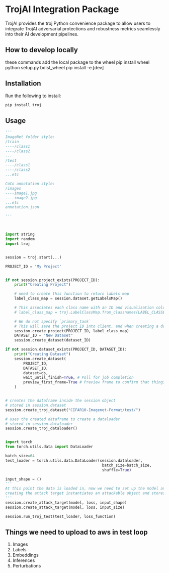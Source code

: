 # TrojAI Integration Package

TrojAI provides the troj Python convenience package to allow users to integrate TrojAI adversarial protections and robustness metrics seamlessly into their AI development pipelines.

## How to develop locally
these commands add the local package to the wheel
pip install wheel
python setup.py bdist_wheel
pip install -e.[dev]      

## Installation
Run the following to install:
```python
pip install troj
```

## Usage



```python
'''
ImageNet folder style: 
/train
----/class1
----/class2
...
/test
----/class1
----/class2
...etc 

CoCo annotation style:
/images
----image1.jpg
----image2.jpg
...etc
annotation.json

'''



import string
import random
import troj


session = troj.start(...)

PROJECT_ID = 'My Project'


if not session.project_exists(PROJECT_ID):
    print("Creating Project")

    # need to create this function to return labels map
    label_class_map = session.dataset.getLabelsMap()

    # This associates each class name with an ID and visualization color
    # label_class_map = troj.LabelClassMap.from_classnames(LABEL_CLASSES)

    # We do not specify `primary_task`
    # This will save the project ID into client, and when creating a dataset, will call it's own property
    session.create_project(PROJECT_ID, label_class_map)
    DATASET_ID = "New Dataset"
    session.create_dataset(dataset_ID)

if not session.dataset_exists(PROJECT_ID, DATASET_ID):
    print("Creating Dataset")
    session.create_dataset(
        PROJECT_ID,
        DATASET_ID,
        dataset=ds, 
        wait_until_finish=True, # Poll for job completion
        preview_first_frame=True # Preview frame to confirm that things look as expected
    )


# creates the dataframe inside the session object
# stored in session.dataset
session.create_troj_dataset("CIFAR10-Imagenet-Format/test/")

# uses the created dataframe to create a dataloader
# stored in session.dataloader
session.create_troj_dataloader()


import torch
from torch.utils.data import DataLoader

batch_size=64
test_loader = torch.utils.data.DataLoader(session.dataloader,
                                           batch_size=batch_size,
                                           shuffle=True)

input_shape = ()
'''
At this point the data is loaded in, now we need to set up the model and loss function
creating the attack target instantiates an attackable object and stores it with the session
'''
session.create_attack_target(model, loss, input_shape)
session.create_attack_target(model, loss, input_size)

session.run_troj_test(test_loader, loss_function)


```

## Things we need to upload to aws in test loop
1. Images
2. Labels
3. Embeddings
4. Inferences
5. Perturbations
   
